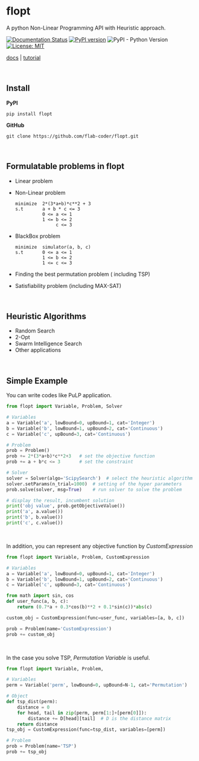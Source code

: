 # flopt

A python Non-Linear Programming API with Heuristic approach.

[![Documentation Status](https://readthedocs.org/projects/flopt/badge/?version=latest)](https://flopt.readthedocs.io/en/latest/?badge=latest) [![PyPI version](https://badge.fury.io/py/flopt.svg)](https://badge.fury.io/py/flopt) ![PyPI - Python Version](https://img.shields.io/pypi/pyversions/flopt) [![License: MIT](https://img.shields.io/badge/License-MIT-blue.svg)](https://opensource.org/licenses/MIT)

[docs](https://flopt.readthedocs.io/en/latest/) | [tutorial](https://flopt.readthedocs.io/en/latest/tutorial/index.html)

<br>

## Install

**PyPI**

```
pip install flopt
```

**GitHub**

```
git clone https://github.com/flab-coder/flopt.git
```

<br>

## Formulatable problems in flopt

- Linear problem

- Non-Linear problem

  ```
  minimize  2*(3*a+b)*c**2 + 3
  s.t       a + b * c <= 3
            0 <= a <= 1
            1 <= b <= 2
                 c <= 3
  ```

- BlackBox problem

  ```
  minimize  simulator(a, b, c)
  s.t       0 <= a <= 1
            1 <= b <= 2
            1 <= c <= 3
  ```

- Finding the best permutation problem ( including TSP)

- Satisfiability problem (including MAX-SAT)

<br>

## Heuristic Algorithms

- Random Search
- 2-Opt
- Swarm Intelligence Search
- Other applications

<br>

## Simple Example

You  can write codes like PuLP application.

```python
from flopt import Variable, Problem, Solver

# Variables
a = Variable('a', lowBound=0, upBound=1, cat='Integer')
b = Variable('b', lowBound=1, upBound=2, cat='Continuous')
c = Variable('c', upBound=3, cat='Continuous')

# Problem
prob = Problem()
prob += 2*(3*a+b)*c**2+3   # set the objective function
prob += a + b*c <= 3       # set the constraint

# Solver
solver = Solver(algo='ScipySearch')  # select the heuristic algorithm
solver.setParams(n_trial=1000)  # setting of the hyper parameters
prob.solve(solver, msg=True)    # run solver to solve the problem

# display the result, incumbent solution
print('obj value', prob.getObjectiveValue())
print('a', a.value())
print('b', b.value())
print('c', c.value())
```

<br>

In addition, you can represent any objective function by *CustomExpression*

```python
from flopt import Variable, Problem, CustomExpression

# Variables
a = Variable('a', lowBound=0, upBound=1, cat='Integer')
b = Variable('b', lowBound=1, upBound=2, cat='Continuous')
c = Variable('c', upBound=3, cat='Continuous')

from math import sin, cos
def user_func(a, b, c):
    return (0.7*a + 0.3*cos(b)**2 + 0.1*sin(c))*abs(c)

custom_obj = CustomExpression(func=user_func, variables=[a, b, c])

prob = Problem(name='CustomExpression')
prob += custom_obj
```

<br>

In the case you solve TSP, *Permutation Variable* is useful.

```python
from flopt import Variable, Problem, 

# Variables
perm = Variable('perm', lowBound=0, upBound=N-1, cat='Permutation')

# Object
def tsp_dist(perm):
    distance = 0
    for head, tail in zip(perm, perm[1:]+[perm[0]]):
        distance += D[head][tail]  # D is the distance matrix
    return distance
tsp_obj = CustomExpression(func=tsp_dist, variables=[perm])

# Problem
prob = Problem(name='TSP')
prob += tsp_obj
```




